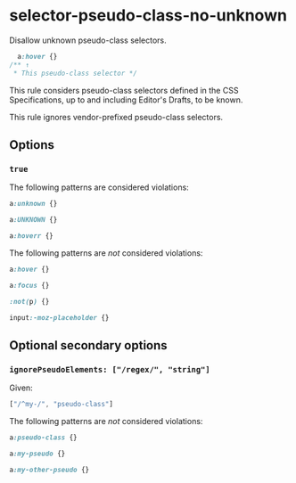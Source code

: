 # selector-pseudo-class-no-unknown

Disallow unknown pseudo-class selectors.

```css
  a:hover {}
/** ↑
 * This pseudo-class selector */
```

This rule considers pseudo-class selectors defined in the CSS Specifications, up to and including Editor's Drafts, to be known.

This rule ignores vendor-prefixed pseudo-class selectors.

## Options

### `true`

The following patterns are considered violations:

```css
a:unknown {}
```

```css
a:UNKNOWN {}
```

```css
a:hoverr {}
```

The following patterns are *not* considered violations:

```css
a:hover {}
```

```css
a:focus {}
```

```css
:not(p) {}
```

```css
input:-moz-placeholder {}
```

## Optional secondary options

### `ignorePseudoElements: ["/regex/", "string"]`

Given:

```js
["/^my-/", "pseudo-class"]
```

The following patterns are *not* considered violations:

```css
a:pseudo-class {}
```

```css
a:my-pseudo {}
```

```css
a:my-other-pseudo {}
```
